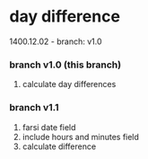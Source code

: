 # day difference
1400.12.02 - branch: v1.0


### branch v1.0 (this branch)

1. calculate day differences

### branch v1.1

1. farsi date field
2. include hours and minutes field
3. calculate difference 